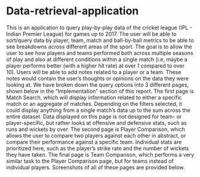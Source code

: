 # Data-retrieval-application

This is an application to query play-by-play data of the cricket league (IPL - Indian Premier League) for games up to 2017. The user will be able to sort/query data by player, team, match and ball-by-ball metrics to be able to see breakdowns across different areas of the sport. The goal is to allow the user to see how players and teams performed both across multiple seasons of play and also at different conditions within a single match (i.e, maybe a player performs better (with a higher
hit rate) at over 1 compared to over 10). Users will be able to add notes related to a player or a team. These notes would contain the user’s thoughts or opinions on the data they were looking at.
We have broken down the query options into 3 different pages, shown below in the “Implementation” section of this report. The first page is Match Search, which will display information related to either a specific match or an aggregate of matches. Depending on the filters selected, it could display anything from a single match’s data up to the sum across the entire dataset. Data displayed on this page is not designed for team- or player-specific, but rather looks at offensive and defensive stats, such as runs and wickets by over. The second page is Player Comparison, which allows the user to compare two players against each other in abstract, or compare their performance against a specific team. Individual stats are prioritized here, such as the player’s strike rate and the number of wickets they have taken. The final page is Team Comparison, which performs a very similar task to the Player Comparison page, but for teams instead of individual players. Screenshots of all of these pages are provided below.

